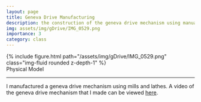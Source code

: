```yaml
---
layout: page
title: Geneva Drive Manufacturing
description: the construction of the geneva drive mechanism using manual and CNC lathes and mills
img: assets/img/gDrive/IMG_0529.png
importance: 3
category: class
---
```


<div class="row">
    <div class="col-sm mt-3 mt-md-0">
        {% include figure.html path="/assets/img/gDrive/IMG_0529.png" class="img-fluid rounded z-depth-1" %}
    </div>
</div>
<div class="caption">
    Physical Model
</div>

<hr>

I manufactured a geneva drive mechanism using mills and lathes. A video
of the geneva drive mechanism that I made can be viewed
<a href="https://drive.google.com/file/d/1ryrMpm93IbWAiiVmCzRx3n1pFYeh0id6/view">here</a>.